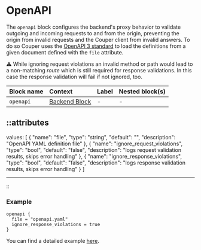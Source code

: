 # OpenAPI

The `openapi` block configures the backend's proxy behavior to validate outgoing
and incoming requests to and from the origin, preventing the origin from invalid
requests and the Couper client from invalid answers.
To do so Couper uses the [OpenAPI 3 standard](https://www.openapis.org/) to load
the definitions from a given document defined with the `file` attribute.

⚠️ While ignoring request violations an invalid method or path would
lead to a non-matching _route_ which is still required for response validations.
In this case the response validation will fail if not ignored, too.

|Block name|Context|Label|Nested block(s)|
| :-----------| :-----------| :-----------| :-----------|
|`openapi`| [Backend Block](backend)|-|-|


::attributes
---
values: [
  {
    "name": "file",
    "type": "string",
    "default": "",
    "description": "OpenAPI YAML definition file"
  },
  {
    "name": "ignore_request_violations",
    "type": "bool",
    "default": "false",
    "description": "logs request validation results, skips error handling"
  },
  {
    "name": "ignore_response_violations",
    "type": "bool",
    "default": "false",
    "description": "logs response validation results, skips error handling"
  }
]

---
::

### Example

```hcl
openapi {
  file = "openapi.yaml"
  ignore_response_violations = true
}
```

You can find a detailed example [here](https://github.com/avenga/couper-examples/blob/master/backend-validation/README.md).
